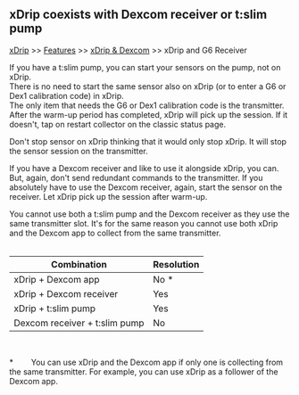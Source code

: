 ## xDrip coexists with Dexcom receiver or t:slim pump  
[xDrip](../README.md) >> [Features](./Features_page.md) >> [xDrip & Dexcom](./Dexcom_page.md) >> xDrip and G6 Receiver  
  
If you have a t:slim pump, you can start your sensors on the pump, not on xDrip.  
There is no need to start the same sensor also on xDrip (or to enter a G6 or Dex1 calibration code) in xDrip.  
The only item that needs the G6 or Dex1 calibration code is the transmitter.  
After the warm-up period has completed, xDrip will pick up the session.  If it doesn't, tap on restart collector on the classic status page.    
  
Don't stop sensor on xDrip thinking that it would only stop xDrip.  It will stop the sensor session on the transmitter.    
  
If you have a Dexcom receiver and like to use it alongside xDrip, you can.  But, again, don't send redundant commands to the transmitter. 
If you absolutely have to use the Dexcom receiver, again, start the sensor on the receiver.  Let xDrip pick up the session after warm-up.    
  
You cannot use both a t:slim pump and the Dexcom receiver as they use the same transmitter slot.  It's for the same reason you cannot use both xDrip and the Dexcom app to collect from the same transmitter.  
<br/>  
  
| Combination  | Resolution |
|-------------|---------|
| xDrip + Dexcom app | No * |
| xDrip + Dexcom receiver | Yes |
| xDrip + t:slim pump | Yes |
| Dexcom receiver + t:slim pump | No |  
  
<br/>  
  
\*    You can use xDrip and the Dexcom app if only one is collecting from the same transmitter.  For example, you can use xDrip as a follower of the Dexcom app.    
  
